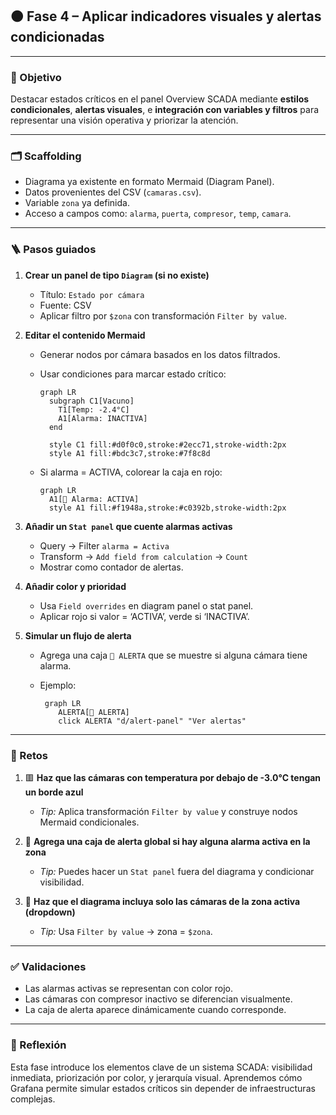 ## 🟠 Fase 4 – Aplicar indicadores visuales y alertas condicionadas

---

### 🎯 Objetivo

Destacar estados críticos en el panel Overview SCADA mediante **estilos condicionales**, **alertas visuales**, e **integración con variables y filtros** para representar una visión operativa y priorizar la atención.

---

### 🗂️ Scaffolding

* Diagrama ya existente en formato Mermaid (Diagram Panel).
* Datos provenientes del CSV (`camaras.csv`).
* Variable `zona` ya definida.
* Acceso a campos como: `alarma`, `puerta`, `compresor`, `temp`, `camara`.

---

### 🪜 Pasos guiados

1. **Crear un panel de tipo `Diagram` (si no existe)**

   * Título: `Estado por cámara`
   * Fuente: CSV
   * Aplicar filtro por `$zona` con transformación `Filter by value`.

2. **Editar el contenido Mermaid**

   * Generar nodos por cámara basados en los datos filtrados.

   * Usar condiciones para marcar estado crítico:

     ```mermaid
     graph LR
       subgraph C1[Vacuno]
         T1[Temp: -2.4°C]
         A1[Alarma: INACTIVA]
       end

       style C1 fill:#d0f0c0,stroke:#2ecc71,stroke-width:2px
       style A1 fill:#bdc3c7,stroke:#7f8c8d
     ```

   * Si alarma = ACTIVA, colorear la caja en rojo:

     ```mermaid
     graph LR
       A1[🚨 Alarma: ACTIVA]
       style A1 fill:#f1948a,stroke:#c0392b,stroke-width:2px
     ```

3. **Añadir un `Stat panel` que cuente alarmas activas**

   * Query → Filter `alarma = Activa`
   * Transform → `Add field from calculation` → `Count`
   * Mostrar como contador de alertas.

4. **Añadir color y prioridad**

   * Usa `Field overrides` en diagram panel o stat panel.
   * Aplicar rojo si valor = ‘ACTIVA’, verde si ‘INACTIVA’.

5. **Simular un flujo de alerta**

   * Agrega una caja `🚨 ALERTA` que se muestre si alguna cámara tiene alarma.
   * Ejemplo:

     ```mermaid
      graph LR
         ALERTA[🚨 ALERTA]
         click ALERTA "d/alert-panel" "Ver alertas"
     ```

---

### 🎯 Retos

1. 🟥 **Haz que las cámaras con temperatura por debajo de -3.0°C tengan un borde azul**

   * *Tip:* Aplica transformación `Filter by value` y construye nodos Mermaid condicionales.

2. 🧭 **Agrega una caja de alerta global si hay alguna alarma activa en la zona**

   * *Tip:* Puedes hacer un `Stat panel` fuera del diagrama y condicionar visibilidad.

3. 🎯 **Haz que el diagrama incluya solo las cámaras de la zona activa (dropdown)**

   * *Tip:* Usa `Filter by value` → zona = `$zona`.

---

### ✅ Validaciones

* Las alarmas activas se representan con color rojo.
* Las cámaras con compresor inactivo se diferencian visualmente.
* La caja de alerta aparece dinámicamente cuando corresponde.

---

### 💬 Reflexión

Esta fase introduce los elementos clave de un sistema SCADA: visibilidad inmediata, priorización por color, y jerarquía visual. Aprendemos cómo Grafana permite simular estados críticos sin depender de infraestructuras complejas.
